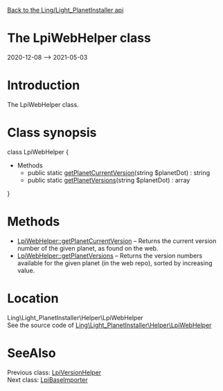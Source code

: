 [Back to the Ling/Light_PlanetInstaller api](https://github.com/lingtalfi/Light_PlanetInstaller/blob/master/doc/api/Ling/Light_PlanetInstaller.md)



The LpiWebHelper class
================
2020-12-08 --> 2021-05-03






Introduction
============

The LpiWebHelper class.



Class synopsis
==============


class <span class="pl-k">LpiWebHelper</span>  {

- Methods
    - public static [getPlanetCurrentVersion](https://github.com/lingtalfi/Light_PlanetInstaller/blob/master/doc/api/Ling/Light_PlanetInstaller/Helper/LpiWebHelper/getPlanetCurrentVersion.md)(string $planetDot) : string
    - public static [getPlanetVersions](https://github.com/lingtalfi/Light_PlanetInstaller/blob/master/doc/api/Ling/Light_PlanetInstaller/Helper/LpiWebHelper/getPlanetVersions.md)(string $planetDot) : array

}






Methods
==============

- [LpiWebHelper::getPlanetCurrentVersion](https://github.com/lingtalfi/Light_PlanetInstaller/blob/master/doc/api/Ling/Light_PlanetInstaller/Helper/LpiWebHelper/getPlanetCurrentVersion.md) &ndash; Returns the current version number of the given planet, as found on the web.
- [LpiWebHelper::getPlanetVersions](https://github.com/lingtalfi/Light_PlanetInstaller/blob/master/doc/api/Ling/Light_PlanetInstaller/Helper/LpiWebHelper/getPlanetVersions.md) &ndash; Returns the version numbers available for the given planet (in the web repo), sorted by increasing value.





Location
=============
Ling\Light_PlanetInstaller\Helper\LpiWebHelper<br>
See the source code of [Ling\Light_PlanetInstaller\Helper\LpiWebHelper](https://github.com/lingtalfi/Light_PlanetInstaller/blob/master/Helper/LpiWebHelper.php)



SeeAlso
==============
Previous class: [LpiVersionHelper](https://github.com/lingtalfi/Light_PlanetInstaller/blob/master/doc/api/Ling/Light_PlanetInstaller/Helper/LpiVersionHelper.md)<br>Next class: [LpiBaseImporter](https://github.com/lingtalfi/Light_PlanetInstaller/blob/master/doc/api/Ling/Light_PlanetInstaller/Importer/LpiBaseImporter.md)<br>
